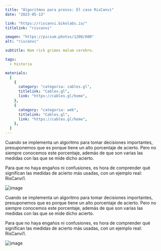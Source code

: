 ```yaml
---
title: "Algoritmos para presos: El caso RisCanvi"
date: "2023-05-13"

link: "https://riscanvi.bikolabs.io/"
titlelink: "riscanvi"

imagen: "https://picsum.photos/1200/600"
alt: "riscanvi"

subtitle: Nam rick grimes malum cerebro.

tags:
  - historia

materials:
  [
    {
      category: "categoria: cables.gl",
      titlelink: "Cables.gl",
      link: "https://cables.gl/home",
    },
    {
      category: "categoria: web",
      titlelink: "Cables.gl",
      link: "https://cables.gl/home",
    },
  ]
---
```


<script>
  import Link from "$lib/components/Link/link.svelte";
  import ArrowLink from "$lib/icons/ArrowLink.svelte";
  import Image from "$lib/image/Image.svelte";
</script>

Cuando se implementa un algoritmo para tomar decisiones importantes, presuponemos que es porque tiene un alto porcentaje de acierto. Pero no siempre conocemos este porcentaje, además de que son varias las medidas con las que se mide dicho acierto.

Para que no haya engaños ni confusiones, es hora de comprender qué significan las medidas de acierto más usadas, con un ejemplo real: RisCanvi1.

<Image src="https://picsum.photos/1100/600" alt="image" styles="my-5" caption='esto es un pie de foto' />

Cuando se implementa un algoritmo para tomar decisiones importantes, presuponemos que es porque tiene un alto porcentaje de acierto. Pero no siempre conocemos este porcentaje, además de que son varias las medidas con las que se mide dicho acierto.

Para que no haya engaños ni confusiones, es hora de comprender qué significan las medidas de acierto más usadas, con un ejemplo real: RisCanvi1.

<Image src="https://picsum.photos/1200/500" alt="image" styles="border" />

